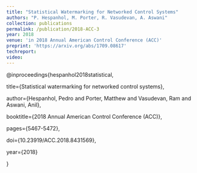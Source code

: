```yaml
---
title: "Statistical Watermarking for Networked Control Systems"
authors: "P. Hespanhol, M. Porter, R. Vasudevan, A. Aswani"
collection: publications
permalink: /publication/2018-ACC-3
year: 2018
venue: 'in 2018 Annual American Control Conference (ACC)'
preprint: 'https://arxiv.org/abs/1709.08617'
techreport:
video:
---
```

@inproceedings{hespanhol2018statistical,

  title={Statistical watermarking for networked control systems},

  author={Hespanhol, Pedro and Porter, Matthew and Vasudevan, Ram and Aswani, Anil},

  booktitle={2018 Annual American Control Conference (ACC)},

  pages={5467-5472},

  doi={10.23919/ACC.2018.8431569},

  year={2018}
  
}
